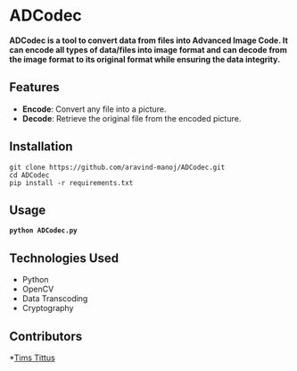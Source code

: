 # ADCodec

**ADCodec is a tool to convert data from files into Advanced Image Code. It can encode all types of data/files into image format and can decode from the image format to its original format while ensuring the data integrity.**

## Features

- **Encode**: Convert any file into a picture.
- **Decode**: Retrieve the original file from the encoded picture.


## Installation

```
git clone https://github.com/aravind-manoj/ADCodec.git
cd ADCodec
pip install -r requirements.txt
```

## Usage

**`python ADCodec.py`**

## Technologies Used

- Python
- OpenCV
- Data Transcoding
- Cryptography

## Contributors

*[Tims Tittus](https://github.com/TimsTittus)
